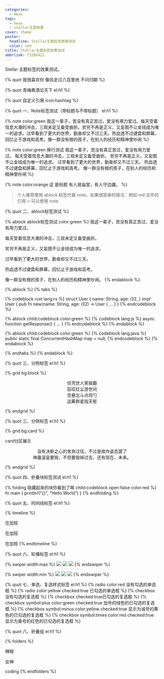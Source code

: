 ```yaml
---
categories:
  - Hexo
tags:
  - hexo
  - stellar主题效果
cover: theme
poster:
  headline: Stellar主题标签效果测试
  color: red
title: Stellar主题标签效果测试
abbrlink: f320e422
---
```


Stellar 主题标签的效果测试。

<!-- more -->

{% quot 我很喜欢你 像风走过八百里地 不问归期 %}

{% quot 青梅煮酒论天下 el:h1 %}

{% quot 自定义引用 icon:hashtag  %}

{% quot 一、Note标签测试（带标题与不带标题） el:h1 %}

{% note color:green 我这一辈子，苦没有真正苦过，爱没有用力爱过。每天受着信息大潮的冲击，三观未定又备受曲折。贫穷不再是正义，又妄图不让金钱成为唯一的追求。过早看到了更大的世界，勤奋却又不过三天。热血透不过键盘和屏幕，回忆止于游戏和高考。像一群没有根的孩子，在别人的经历和精神里吵闹 %}

{% note color:green 换行测试 
我这一辈子，苦没有真正苦过，爱没有用力爱过。
每天受着信息大潮的冲击，三观未定又备受曲折。
贫穷不再是正义，又妄图不让金钱成为唯一的追求。
过早看到了更大的世界，勤奋却又不过三天。
热血透不过键盘和屏幕，回忆止于游戏和高考。
像一群没有根的孩子，在别人的经历和精神里吵闹 %}

{% note color:orange 这 是标题 有人居庙堂，有人守边疆。 %}

> 个人推荐使用 ablock 标签代替 note，如果很简单的情况：例如 md 文件的引用 > 可以使用 note.

{% quot 二、ablock标签测试 %}

{% ablock ablock标签测试 color:green %}
我这一辈子，苦没有真正苦过，爱没有用力爱过。

每天受着信息大潮的冲击，三观未定又备受曲折。

贫穷不再是正义，又妄图不让金钱成为唯一的追求。

过早看到了更大的世界，勤奋却又不过三天。

热血透不过键盘和屏幕，回忆止于游戏和高考。

像一群没有根的孩子，在别人的经历和精神里吵闹。
{% endablock %}

{% ablock %}
{% tabs %}
<!-- tab 代码 -->
{% codeblock rust lang:rs %}
struct User {
    name: String,
    age: i32,
}
impl User {
    pub fn new(name: String, age: i32) -> User {
        ...
    }
}
{% endcodeblock %}

<!-- tab 彩色代码块 -->

{% ablock child:codeblock color:green %}
{% codeblock lang:js %}
async function getResponse() {
    ...
}
{% endcodeblock %}
{% endablock %}

{% ablock child:codeblock color:green %}
{% codeblock lang:java %}
public static final ConcurrentHashMap map = null;
{% endcodeblock %}
{% endablock %}

{% endtabs %}
{% endablock %}


{% quot 三、分侧标签 el:h1 %}

{% grid bg:block %}

<!-- cell -->
<center>任凭世人笑我癫</center>
<center>狂叹红尘游世间</center>

<!-- cell -->

<center>空悬北斗点将勺</center>
<center>运筹群星指天枢</center>

{% endgrid %}


{% quot 三、分侧标签 el:h1 %}

{% grid bg:card %}

<!-- cell -->
card分区展示
<center>没有决断之心的舍弃过往，不过是故作姿态罢了</center>

<!-- cell -->

<center>神蛊温皇要毁，不但要毁掉过去，还有现在、未来。</center>

{% endgrid %}

{% quot 四、折叠块标签测试 el:h1 %}

{% folding 隐藏起来的块你看到了嘛 child:codeblock open:false color:red %}
fn main {
    println!("{}", "Hello World")
}
{% endfolding %}

{% quot 五、时间线标签 el:h1 %}

{% timeline %}
<!-- node 2022 年 10 月 28 日 -->
在加班
<!-- node 2022 年 10 月 29 日 -->
在加班
<!-- node 2022 年 10 月 30 日 -->
在加班
{% endtimeline %}

{% quot 六、轮播标签 el:h1 %}

{% swiper width:max %}
![](https://fastly.jsdelivr.net/gh/cdn-x/wiki@1.0.2/prohud/screenshot11.png)
![](https://fastly.jsdelivr.net/gh/cdn-x/wiki@1.0.2/prohud/screenshot12.png)
![](https://fastly.jsdelivr.net/gh/cdn-x/wiki@1.0.2/prohud/screenshot13.png)
{% endswiper %}

{% swiper width:min %}
![](https://fastly.jsdelivr.net/gh/cdn-x/wiki@1.0.2/prohud/screenshot11.png)
![](https://fastly.jsdelivr.net/gh/cdn-x/wiki@1.0.2/prohud/screenshot12.png)
![](https://fastly.jsdelivr.net/gh/cdn-x/wiki@1.0.2/prohud/screenshot13.png)
{% endswiper %}

{% quot 七、单选、复选样式标签 el:h1 %}
{% radio color:red 没有勾选的单选框 %}
{% radio color:yellow checked:true 已勾选的单选框 %}
{% checkbox 没有勾选的复选框 %}
{% checkbox checked:true已勾选的复选框 %}
{% checkbox symbol:plus color:green checked:true 加号的绿色的已勾选的复选框 %}
{% checkbox symbol:minus color:yellow checked:true 显示为减号的黄色的已勾选的复选框 %}
{% checkbox symbol:times color:red checked:true 显示为乘号的红色的已勾选的复选框 %}

{% quot 八、折叠组 el:h1 %}

{% folders %}
<!-- folder 你最喜欢的食物 -->
辣椒
<!-- folder 你最喜欢的人 -->
女神
<!-- folder 你最喜欢的事 -->
coding
{% endfolders %}
